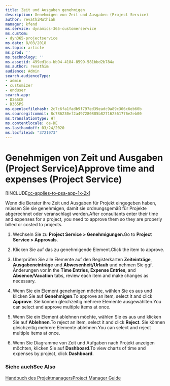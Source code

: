 ```yaml
---
title: Zeit und Ausgaben genehmigen
description: Genehmigen von Zeit und Ausgaben (Project Service)
author: revathiMuthiah
manager: kfend
ms.service: dynamics-365-customerservice
ms.custom:
- dyn365-projectservice
ms.date: 8/03/2018
ms.topic: article
ms.prod: ''
ms.technology: ''
ms.assetid: 499ed1da-bb94-4184-8599-581bbd2b784a
ms.author: revathim
audience: Admin
search.audienceType:
- admin
- customizer
- enduser
search.app:
- D365CE
- D365PS
ms.openlocfilehash: 2c7c6fa1fadb9f797ed39eadc9a89c306c6eb60b
ms.sourcegitcommit: 8c786230ef2a497280885b827162561776e2eb00
ms.translationtype: HT
ms.contentlocale: de-DE
ms.lasthandoff: 03/24/2020
ms.locfileid: "3721973"
---
```

# <a name="approve-time-and-expenses-project-service"></a><span data-ttu-id="bd588-103">Genehmigen von Zeit und Ausgaben (Project Service)</span><span class="sxs-lookup"><span data-stu-id="bd588-103">Approve time and expenses (Project Service)</span></span>

[!INCLUDE[cc-applies-to-psa-app-1x-2x](../includes/cc-applies-to-psa-app-1x-2x.md)]

<span data-ttu-id="bd588-104">Wenn die Berater ihre Zeit und Ausgaben für Projekt eingegeben haben, müssen Sie sie genehmigen, damit sie ordnungsgemäß für Projekte abgerechnet oder veranschlagt werden.</span><span class="sxs-lookup"><span data-stu-id="bd588-104">After consultants enter their time and expenses for a project, you need to approve them so they are properly billed or costed to projects.</span></span>  
  
1.  <span data-ttu-id="bd588-105">Wechseln Sie zu **Project Service > Genehmigungen**.</span><span class="sxs-lookup"><span data-stu-id="bd588-105">Go to **Project Service > Approvals**.</span></span>  
  
2.  <span data-ttu-id="bd588-106">Klicken Sie auf das zu genehmigende Element.</span><span class="sxs-lookup"><span data-stu-id="bd588-106">Click the item to approve.</span></span>  
  
3.  <span data-ttu-id="bd588-107">Überprüfen Sie alle Elemente auf den Registerkarten **Zeiteinträge**, **Ausgabeneinträge** und **Abwesenheit/Urlaub** und nehmen Sie ggf. Änderungen vor.</span><span class="sxs-lookup"><span data-stu-id="bd588-107">In the **Time Entries**, **Expense Entries**, and **Absence/Vacation** tabs, review each item and make changes as necessary.</span></span>  
  
4.  <span data-ttu-id="bd588-108">Wenn Sie ein Element genehmigen möchte, wählen Sie es aus und klicken Sie auf **Genehmigen**.</span><span class="sxs-lookup"><span data-stu-id="bd588-108">To approve an item, select it and click **Approve**.</span></span> <span data-ttu-id="bd588-109">Sie können gleichzeitig mehrere Elemente ausgewählten.</span><span class="sxs-lookup"><span data-stu-id="bd588-109">You can select and approve multiple items at once.</span></span>  
  
5.  <span data-ttu-id="bd588-110">Wenn Sie ein Element ablehnen möchte, wählen Sie es aus und klicken Sie auf **Ablehnen**.</span><span class="sxs-lookup"><span data-stu-id="bd588-110">To reject an item, select it and click **Reject**.</span></span> <span data-ttu-id="bd588-111">Sie können gleichzeitig mehrere Elemente ablehnen.</span><span class="sxs-lookup"><span data-stu-id="bd588-111">You can select and reject multiple items at once.</span></span>  
  
6.  <span data-ttu-id="bd588-112">Wenn Sie Diagramme von Zeit und Aufgaben nach Projekt anzeigen möchten, klicken Sie auf **Dashboard**.</span><span class="sxs-lookup"><span data-stu-id="bd588-112">To view charts of time and expenses by project, click **Dashboard**.</span></span>  
  
### <a name="see-also"></a><span data-ttu-id="bd588-113">Siehe auch</span><span class="sxs-lookup"><span data-stu-id="bd588-113">See Also</span></span>  
 [<span data-ttu-id="bd588-114">Handbuch des Projektmanagers</span><span class="sxs-lookup"><span data-stu-id="bd588-114">Project Manager Guide</span></span>](../project-service/project-manager-guide.md)
